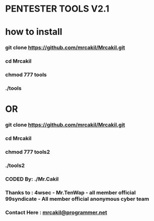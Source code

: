 # PENTESTER TOOLS V2.1
# how to install
### git clone https://github.com/mrcakil/Mrcakil.git
### cd Mrcakil
### chmod 777 tools
### ./tools
# OR
### git clone https://github.com/mrcakil/Mrcakil.git
### cd Mrcakil
### chmod 777 tools2
### ./tools2

### CODED By: ./Mr.Cakil
### Thanks to : 4wsec - Mr.TenWap - all member official 99syndicate - All member official anonymous cyber team
### Contact Here : mrcakil@programmer.net
